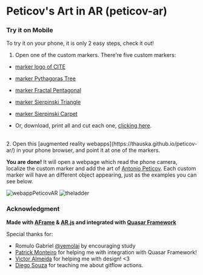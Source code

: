 # Peticov's Art in AR (peticov-ar)
### Try it on Mobile

To try it on your phone, it is only 2 easy steps, check it out!
1. Open one of the custom markers. There're five custom markers:
- [marker logo of CITE](https://raw.githubusercontent.com/thauska/peticov-ar/purehtml/marker/marker-cite.png)
- [marker Pythagoras Tree](https://raw.githubusercontent.com/thauska/peticov-ar/purehtml/marker/marker-frac1.png)
- [marker Fractal Pentagonal](https://raw.githubusercontent.com/thauska/peticov-ar/purehtml/marker/marker-frac2.png)
- [marker Sierpinski Triangle](https://raw.githubusercontent.com/thauska/peticov-ar/purehtml/marker/marker-frac3.png)
- [marker Sierpinski Carpet](https://raw.githubusercontent.com/thauska/peticov-ar/purehtml/marker/marker-frac4.png)

- Or, download, print all and cut each one, [clicking here](https://github.com/thauska/peticov-ar/files/7375473/marcadores-para-impressao.pdf).
<br />
2. Open this [augmented reality webapps](https://thauska.github.io/peticov-ar/) in your phone browser, and point it at one of the markers.

**You are done!** It will open a webpage which read the phone camera, localize the custom marker and add the art of [Antonio Peticov](https://pt.wikipedia.org/wiki/Antonio_Peticov). Each custom marker will have an different object appearing, just as the examples you can see below.

![webappPeticovAR](https://user-images.githubusercontent.com/8525721/107549098-2db12e00-6bae-11eb-8ae6-644260c851a1.jpeg)
![theladder](https://user-images.githubusercontent.com/8525721/107549041-1d00b800-6bae-11eb-9ec4-781866859248.jpeg)
### Acknowledgment

**Made with [AFrame](https://aframe.io/) & [AR.js](https://github.com/jeromeetienne/AR.js) and integrated with [Quasar Framework](https://quasar.dev/)**

Special thanks for:
- Romulo Gabriel [@yemolai](https://github.com/Yemolai) by encouraging study
- [Patrick Monteiro](https://github.com/patrickmonteiro) for helping me with integration with Quasar Framework!
- [Victor Almeida](https://twitter.com/CondeNerd) for helping me with design! <3
- [Diego Souza](https://github.com/Fayhen) for teaching me about gitflow actions.
